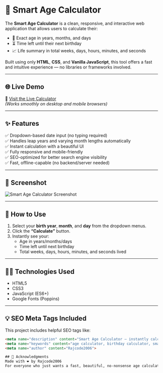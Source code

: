# 🧮 Smart Age Calculator

The **Smart Age Calculator** is a clean, responsive, and interactive web application that allows users to calculate their:

- 🎂 Exact age in years, months, and days  
- ⏳ Time left until their next birthday  
- 📈 Life summary in total weeks, days, hours, minutes, and seconds  

Built using only **HTML**, **CSS**, and **Vanilla JavaScript**, this tool offers a fast and intuitive experience — no libraries or frameworks involved.

---

## 🌐 Live Demo

🔗 [Visit the Live Calculator](https://rajcode2006.github.io/smart-age-calculator/)  
_(Works smoothly on desktop and mobile browsers)_

---

## ✨ Features

✅ Dropdown-based date input (no typing required)  
✅ Handles leap years and varying month lengths automatically  
✅ Instant calculation with a beautiful UI  
✅ Fully responsive and mobile-friendly  
✅ SEO-optimized for better search engine visibility  
✅ Fast, offline-capable (no backend/server needed)

---

## 📸 Screenshot

![Smart Age Calculator Screenshot](https://rajcode2006.github.io/smart-age-calculator/screenshot.png)  

---

## 🚀 How to Use

1. Select your **birth year**, **month**, and **day** from the dropdown menus.
2. Click the **“Calculate”** button.
3. Instantly see your:
   - Age in years/months/days
   - Time left until next birthday
   - Total weeks, days, hours, minutes, and seconds lived

---

## 🧑‍💻 Technologies Used

- HTML5  
- CSS3  
- JavaScript (ES6+)  
- Google Fonts (Poppins)

---

## 💡 SEO Meta Tags Included

This project includes helpful SEO tags like:

```html
<meta name="description" content="Smart Age Calculator — instantly calculate your exact age, birthday countdown, and life stats in days, weeks, hours, and more.">
<meta name="keywords" content="age calculator, birthday calculator, smart age calculator, online birthday countdown, age tool">
<meta name="author" content="Rajcode2006">

## 🙌 Acknowledgments
Made with ❤️ by Rajcode2006
For everyone who just wants a fast, beautiful, no-nonsense age calculator.


